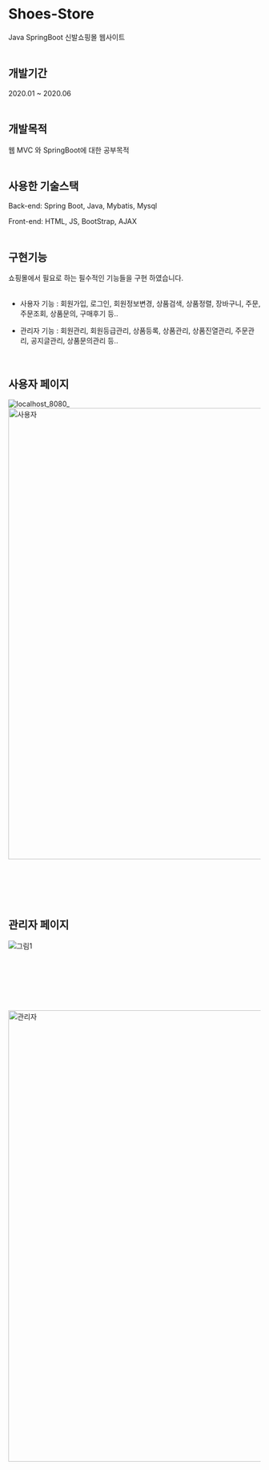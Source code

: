 # Shoes-Store    
 Java SpringBoot 신발쇼핑몰 웹사이트 
<br><br>

## 개발기간  
2020.01 ~ 2020.06
<br><br>

## 개발목적  
웹 MVC 와 SpringBoot에 대한 공부목적
<br><br>

## 사용한 기술스택


Back-end: Spring Boot, Java, Mybatis, Mysql  

Front-end: HTML, JS, BootStrap, AJAX  
<br>

## 구현기능

쇼핑몰에서 필요로 하는 필수적인 기능들을 구현 하였습니다.  
  <br>
  
- 사용자 기능 : 회원가입, 로그인, 회원정보변경, 상품검색, 상품정렬, 장바구니, 주문, 주문조회, 상품문의, 구매후기 등..  
  
  
- 관리자 기능 : 회원관리, 회원등급관리, 상품등록, 상품관리, 상품진열관리, 주문관리, 공지글관리, 상품문의관리 등..  
<br>

## 사용자 페이지
![localhost_8080_](https://user-images.githubusercontent.com/26829633/82759490-cd643b80-9e28-11ea-9af0-7967caa3c4b7.png)
<img width="900" alt="사용자" src="https://user-images.githubusercontent.com/26829633/83316823-3c93c280-a263-11ea-8ab7-83941567432d.PNG">
<br><br><br><br><br><br>




## 관리자 페이지
![그림1](https://user-images.githubusercontent.com/26829633/83317006-98128000-a264-11ea-98ac-41229c972edd.png)
<br><br><br><br><br><br><br><br>
<img width="900" alt="관리자" src="https://user-images.githubusercontent.com/26829633/83317400-43243900-a267-11ea-9db6-08a09672eba2.PNG">
